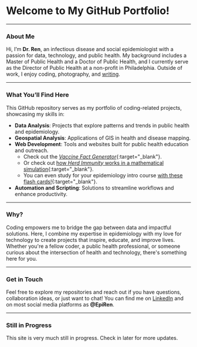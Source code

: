 # Welcome to My GitHub Portfolio!

---

### About Me

Hi, I’m **Dr. Ren**, an infectious disease and social epidemiologist with a passion for data, technology, and public health. My background includes a Master of Public Health and a Doctor of Public Health, and I currently serve as the Director of Public Health at a non-profit in Philadelphia. Outside of work, I enjoy coding, photography, and [writing](https://epiren.medium.com).

---

### What You’ll Find Here

This GitHub repository serves as my portfolio of coding-related projects, showcasing my skills in:

- **Data Analysis**: Projects that explore patterns and trends in public health and epidemiology.
- **Geospatial Analysis**: Applications of GIS in health and disease mapping.
- **Web Development**: Tools and websites built for public health education and outreach.
  - Check out the [_Vaccine Fact Generator_](vaccine_fact_generator.html){:target="_blank"}.
  - Or check out [how _Herd Immunity_ works in a mathematical simulation](herd_immunity_simulation.html){:target="_blank"}.
  - You can even study for your epidemiology intro course [with these flash cards!](epi_flash_cards.html){:target="_blank"}.
- **Automation and Scripting**: Solutions to streamline workflows and enhance productivity.

---

### Why?

Coding empowers me to bridge the gap between data and impactful solutions. Here, I combine my expertise in epidemiology with my love for technology to create projects that inspire, educate, and improve lives. Whether you're a fellow coder, a public health professional, or someone curious about the intersection of health and technology, there's something here for you.

---

### Get in Touch

Feel free to explore my repositories and reach out if you have questions, collaboration ideas, or just want to chat! You can find me on [LinkedIn](https://www.linkedin.com/in/renenajera/) and on most social media platforms as **@EpiRen**.

---

### Still in Progress

This site is very much still in progress. Check in later for more updates.
